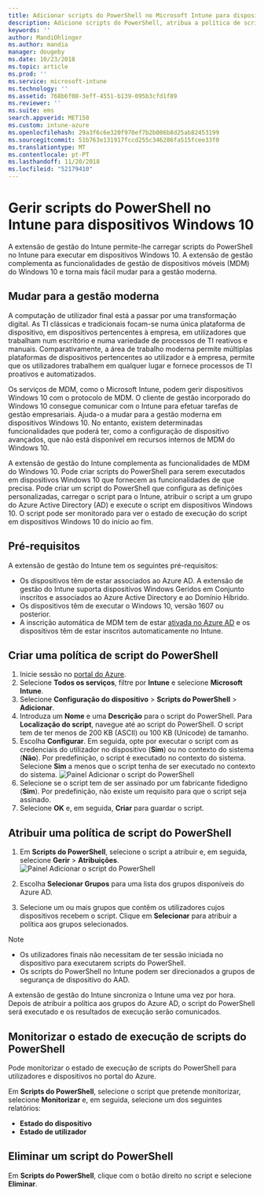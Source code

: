 ```yaml
---
title: Adicionar scripts do PowerShell no Microsoft Intune para dispositivos com o Windows 10 – Azure | Microsoft Docs
description: Adicione scripts do PowerShell, atribua a política de script a grupos do Azure Active Directory, utilize relatórios para monitorizar os scripts e veja os passos para eliminar scripts que adicionou em dispositivos com o Windows 10 no Microsoft Intune.
keywords: ''
author: MandiOhlinger
ms.author: mandia
manager: dougeby
ms.date: 10/23/2018
ms.topic: article
ms.prod: ''
ms.service: microsoft-intune
ms.technology: ''
ms.assetid: 768b6f08-3eff-4551-b139-095b3cfd1f89
ms.reviewer: ''
ms.suite: ems
search.appverid: MET150
ms.custom: intune-azure
ms.openlocfilehash: 29a3f6c6e320f970ef7b2b086b8d25ab82453199
ms.sourcegitcommit: 51b763e131917fccd255c346286fa515fcee33f0
ms.translationtype: MT
ms.contentlocale: pt-PT
ms.lasthandoff: 11/20/2018
ms.locfileid: "52179410"
---
```

# <a name="manage-powershell-scripts-in-intune-for-windows-10-devices"></a>Gerir scripts do PowerShell no Intune para dispositivos Windows 10
A extensão de gestão do Intune permite-lhe carregar scripts do PowerShell no Intune para executar em dispositivos Windows 10. A extensão de gestão complementa as funcionalidades de gestão de dispositivos móveis (MDM) do Windows 10 e torna mais fácil mudar para a gestão moderna.

## <a name="moving-to-modern-management"></a>Mudar para a gestão moderna
A computação de utilizador final está a passar por uma transformação digital. As TI clássicas e tradicionais focam-se numa única plataforma de dispositivo, em dispositivos pertencentes à empresa, em utilizadores que trabalham num escritório e numa variedade de processos de TI reativos e manuais. Comparativamente, a área de trabalho moderna permite múltiplas plataformas de dispositivos pertencentes ao utilizador e à empresa, permite que os utilizadores trabalhem em qualquer lugar e fornece processos de TI proativos e automatizados. 

Os serviços de MDM, como o Microsoft Intune, podem gerir dispositivos Windows 10 com o protocolo de MDM. O cliente de gestão incorporado do Windows 10 consegue comunicar com o Intune para efetuar tarefas de gestão empresariais. Ajuda-o a mudar para a gestão moderna em dispositivos Windows 10. No entanto, existem determinadas funcionalidades que poderá ter, como a configuração de dispositivo avançados, que não está disponível em recursos internos de MDM do Windows 10.

A extensão de gestão do Intune complementa as funcionalidades de MDM do Windows 10. Pode criar scripts do PowerShell para serem executados em dispositivos Windows 10 que fornecem as funcionalidades de que precisa. Pode criar um script do PowerShell que configura as definições personalizadas, carregar o script para o Intune, atribuir o script a um grupo do Azure Active Directory (AD) e execute o script em dispositivos Windows 10. O script pode ser monitorado para ver o estado de execução do script em dispositivos Windows 10 do início ao fim.

## <a name="prerequisites"></a>Pré-requisitos
A extensão de gestão do Intune tem os seguintes pré-requisitos:
- Os dispositivos têm de estar associados ao Azure AD. A extensão de gestão do Intune suporta dispositivos Windows Geridos em Conjunto inscritos e associados ao Azure Active Directory e ao Domínio Híbrido.
- Os dispositivos têm de executar o Windows 10, versão 1607 ou posterior.
- A inscrição automática de MDM tem de estar [ativada no Azure AD](https://docs.microsoft.com/intune/windows-enroll#enable-windows-10-automatic-enrollment) e os dispositivos têm de estar inscritos automaticamente no Intune.

## <a name="create-a-powershell-script-policy"></a>Criar uma política de script do PowerShell 
1. Inicie sessão no [portal do Azure](https://portal.azure.com).
2. Selecione **Todos os serviços**, filtre por **Intune** e selecione **Microsoft Intune**.
3. Selecione **Configuração do dispositivo** > **Scripts do PowerShell** > **Adicionar**.
4. Introduza um **Nome** e uma **Descrição** para o script do PowerShell. Para **Localização do script**, navegue até ao script do PowerShell. O script tem de ter menos de 200 KB (ASCII) ou 100 KB (Unicode) de tamanho.
5. Escolha **Configurar**. Em seguida, opte por executar o script com as credenciais do utilizador no dispositivo (**Sim**) ou no contexto do sistema (**Não**). Por predefinição, o script é executado no contexto do sistema. Selecione **Sim** a menos que o script tenha de ser executado no contexto do sistema. 
  ![Painel Adicionar o script do PowerShell](./media/mgmt-extension-add-script.png)
6. Selecione se o script tem de ser assinado por um fabricante fidedigno (**Sim**). Por predefinição, não existe um requisito para que o script seja assinado. 
7. Selecione **OK** e, em seguida, **Criar** para guardar o script.

## <a name="assign-a-powershell-script-policy"></a>Atribuir uma política de script do PowerShell
1. Em **Scripts do PowerShell**, selecione o script a atribuir e, em seguida, selecione **Gerir** > **Atribuições**.
  ![Painel Adicionar o script do PowerShell](./media/mgmt-extension-assignments.png)
 
2. Escolha **Selecionar Grupos** para uma lista dos grupos disponíveis do Azure AD. 
3. Selecione um ou mais grupos que contêm os utilizadores cujos dispositivos recebem o script. Clique em **Selecionar** para atribuir a política aos grupos selecionados.

> [!NOTE]
> - Os utilizadores finais não necessitam de ter sessão iniciada no dispositivo para executarem scripts do PowerShell. 
> - Os scripts do PowerShell no Intune podem ser direcionados a grupos de segurança de dispositivo do AAD.

A extensão de gestão do Intune sincroniza o Intune uma vez por hora. Depois de atribuir a política aos grupos do Azure AD, o script do PowerShell será executado e os resultados de execução serão comunicados. 
 
## <a name="monitor-run-status-for-powershell-scripts"></a>Monitorizar o estado de execução de scripts do PowerShell
Pode monitorizar o estado de execução de scripts do PowerShell para utilizadores e dispositivos no portal do Azure.

Em **Scripts do PowerShell**, selecione o script que pretende monitorizar, selecione **Monitorizar** e, em seguida, selecione um dos seguintes relatórios:
   - **Estado do dispositivo**
   - **Estado de utilizador**

## <a name="delete-a-powershell-script"></a>Eliminar um script do PowerShell
Em **Scripts do PowerShell**, clique com o botão direito no script e selecione **Eliminar**.
